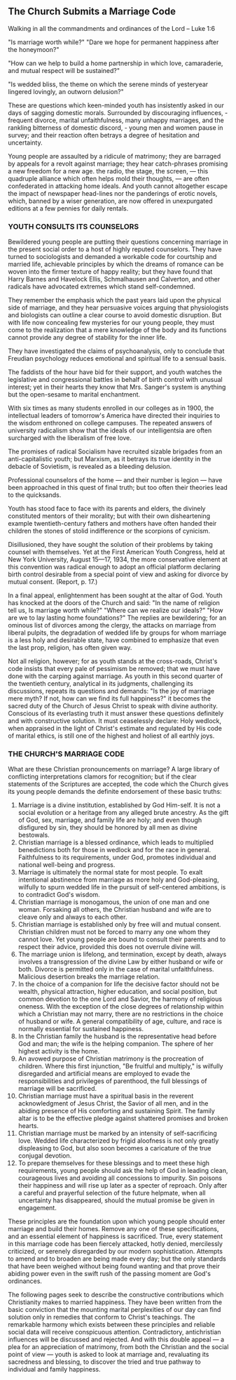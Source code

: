 ## The Church Submits a Marriage Code

Walking in all the commandments and ordinances of the Lord – Luke 1:6

"Is marriage worth while?" "Dare we hope for permanent happiness after the honeymoon?"

"How can we help to build a home partnership in which love, camaraderie, and mutual respect will be sustained?"

"Is wedded bliss, the theme on which the serene minds of yesteryear lingered lovingly, an outworn delusion?"

These are questions which keen-minded youth has insistently asked in our days of sagging domestic morals. Surrounded by discouraging influences, - frequent divorce, marital unfaithfulness, many unhappy marriages, and the rankling bitterness of domestic discord, - young men and women pause in survey; and their reaction often betrays a degree of hesitation and uncertainty.

Young people are assaulted by a ridicule of matrimony; they are barraged by appeals for a revolt against marriage; they hear catch-phrases promising a new freedom for a new age. the radio, the stage, the screen, — this quadruple alliance which often helps mold their thoughts, — are often confederated in attacking home ideals. And youth cannot altogether escape the impact of newspaper head-lines nor the panderings of erotic novels, which, banned by a wiser generation, are now offered in unexpurgated editions at a few pennies for daily rentals.

### YOUTH CONSULTS ITS COUNSELORS

Bewildered young people are putting their questions concerning marriage in the present social order to a host of highly reputed counselors. They have turned to sociologists and demanded a workable code for courtship and married life, achievable principles by which the dreams of romance can be woven into the firmer texture of happy reality; but they have found that Harry Barnes and Havelock Ellis, Schmalhausen and Calverton, and other radicals have advocated extremes which stand self-condemned.

They remember the emphasis which the past years laid upon the physical side of marriage, and they hear persuasive voices arguing that physiologists and biologists can outline a clear course to avoid domestic disruption. But with life now concealing few mysteries for our young people, they must come to the realization that a mere knowledge of the body and its functions cannot provide any degree of stability for the inner life.

They have investigated the claims of psychoanalysis, only to conclude that Freudian psychology reduces emotional and spiritual life to a sensual basis.

The faddists of the hour have bid for their support, and youth watches the legislative and congressional battles in behalf of birth control with unusual interest; yet in their hearts they know that Mrs. Sanger's system is anything but the open-sesame to marital enchantment.

With six times as many students enrolled in our colleges as in 1900, the intellectual leaders of tomorrow's America have directed their inquiries to the wisdom enthroned on college campuses. The repeated answers of university radicalism show that the ideals of our intelligentsia are often surcharged with the liberalism of free love.

The promises of radical Socialism have recruited sizable brigades from an anti-capitalistic youth; but Marxism, as it betrays its true identity in the debacle of Sovietism, is revealed as a bleeding delusion.

Professional counselors of the home — and their number is legion — have been approached in this quest of final truth; but too often their theories lead to the quicksands.

Youth has stood face to face with its parents and elders, the divinely constituted mentors of their morality; but with their own disheartening example twentieth-century fathers and mothers have often handed their children the stones of stolid indifference or the scorpions of cynicism.

Disillusioned, they have sought the solution of their problems by taking counsel with themselves. Yet at the First American Youth Congress, held at New York University, August 15—17, 1934, the more conservative element at this convention was radical enough to adopt an official platform declaring birth control desirable from a special point of view and asking for divorce by mutual consent. (Report, p. 17.)

In a final appeal, enlightenment has been sought at the altar of God. Youth has knocked at the doors of the Church and said: "In the name of religion tell us, Is marriage worth while?" "Where can we realize our ideals?" "How are we to lay lasting home foundations?" The replies are bewildering; for an ominous list of divorces among the clergy, the attacks on marriage from liberal pulpits, the degradation of wedded life by groups for whom marriage is a less holy and desirable state, have combined to emphasize that even the last prop, religion, has often given way.

Not all religion, however; for as youth stands at the cross-roads, Christ's code insists that every pale of pessimism be removed; that we must have done with the carping against marriage. As youth in this second quarter of the twentieth century, analytical in its judgments, challenging its discussions, repeats its questions and demands: "Is the joy of marriage mere myth? If not, how can we find its full happiness?" it becomes the sacred duty of the Church of Jesus Christ to speak with divine authority. Conscious of its everlasting truth it must answer these questions definitely and with constructive solution. It must ceaselessly declare: Holy wedlock, when appraised in the light of Christ's estimate and regulated by His code of marital ethics, is still one of the highest and holiest of all earthly joys.

### THE CHURCH'S MARRIAGE CODE

What are these Christian pronouncements on marriage? A large library of conflicting interpretations clamors for recognition; but if the clear statements of the Scriptures are accepted, the code which the Church gives its young people demands the definite endorsement of these basic truths:

1. Marriage is a divine institution, established by God Him-self. It is not a social evolution or a heritage from any alleged brute ancestry. As the gift of God, sex, marriage, and family life are holy; and even though disfigured by sin, they should be honored by all men as divine bestowals.
2. Christian marriage is a blessed ordinance, which leads to multiplied benedictions both for those in wedlock and for the race in general. Faithfulness to its requirements, under God, promotes individual and national well-being and progress.
3. Marriage is ultimately the normal state for most people. To exalt intentional abstinence from marriage as more holy and God-pleasing, wilfully to spurn wedded life in the pursuit of self-centered ambitions, is to contradict God's wisdom.
4. Christian marriage is monogamous, the union of one man and one woman. Forsaking all others, the Christian husband and wife are to cleave only and always to each other.
5. Christian marriage is established only by free will and mutual consent. Christian children must not be forced to marry any one whom they cannot love. Yet young people are bound to consult their parents and to respect their advice, provided this does not overrule divine will.
6. The marriage union is lifelong, and termination, except by death, always involves a transgression of the divine Law by either husband or wife or both. Divorce is permitted only in the case of marital unfaithfulness. Malicious desertion breaks the marriage relation.
7. In the choice of a companion for life the decisive factor should not be wealth, physical attraction, higher education, and social position, but common devotion to the one Lord and Savior, the harmony of religious oneness. With the exception of the close degrees of relationship within which a Christian may not marry, there are no restrictions in the choice of husband or wife. A general compatibility of age, culture, and race is normally essential for sustained happiness.
8. In the Christian family the husband is the representative head before God and man; the wife is the helping companion. The sphere of her highest activity is the home.
9. An avowed purpose of Christian matrimony is the procreation of children. Where this first injunction, "Be fruitful and multiply," is wilfully disregarded and artificial means are employed to evade the responsibilities and privileges of parenthood, the full blessings of marriage will be sacrificed.
10. Christian marriage must have a spiritual basis in the reverent acknowledgment of Jesus Christ, the Savior of all men, and in the abiding presence of His comforting and sustaining Spirit. The family altar is to be the effective pledge against shattered promises and broken hearts.
11. Christian marriage must be marked by an intensity of self-sacrificing love. Wedded life characterized by frigid aloofness is not only greatly displeasing to God, but also soon becomes a caricature of the true conjugal devotion.
12. To prepare themselves for these blessings and to meet these high requirements, young people should ask the help of God in leading clean, courageous lives and avoiding all concessions to impurity. Sin poisons their happiness and will rise up later as a specter of reproach. Only after a careful and prayerful selection of the future helpmate, when all uncertainty has disappeared, should the mutual promise be given in engagement.

These principles are the foundation upon which young people should enter marriage and build their homes. Remove any one of these specifications, and an essential element of happiness is sacrificed. True, every statement in this marriage code has been fiercely attacked, hotly denied, mercilessly criticized, or serenely disregarded by our modern sophistication. Attempts to amend and to broaden are being made every day; but the only standards that have been weighed without being found wanting and that prove their abiding power even in the swift rush of the passing moment are God's ordinances.

The following pages seek to describe the constructive contributions which Christianity makes to married happiness. They have been written from the basic conviction that the mounting marital perplexities of our day can find solution only in remedies that conform to Christ's teachings. The remarkable harmony which exists between these principles and reliable social data will receive conspicuous attention. Contradictory, antichristian influences will be discussed and rejected. And with this double appeal — a plea for an appreciation of matrimony, from both the Christian and the social point of view — youth is asked to look at marriage and, revaluating its sacredness and blessing, to discover the tried and true pathway to individual and family happiness.
